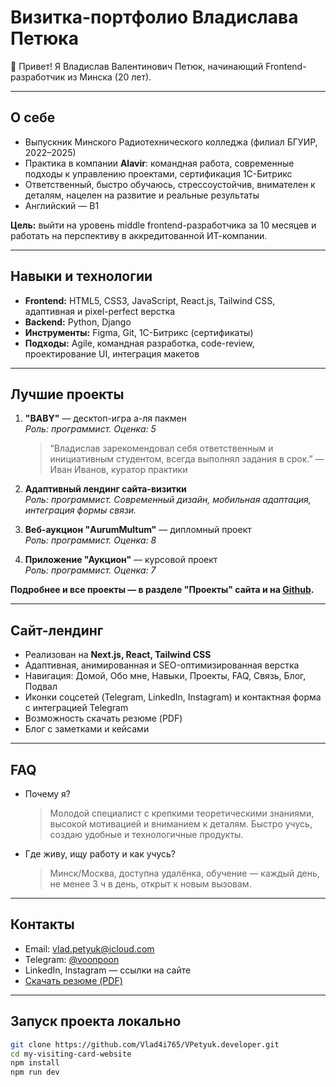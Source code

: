 # Визитка-портфолио Владислава Петюка

👋 Привет! Я Владислав Валентинович Петюк, начинающий Frontend-разработчик из Минска (20 лет).

---

## О себе

- Выпускник Минского Радиотехнического колледжа (филиал БГУИР, 2022–2025)
- Практика в компании **Alavir**: командная работа, современные подходы к управлению проектами, сертификация 1С-Битрикс
- Ответственный, быстро обучаюсь, стрессоустойчив, внимателен к деталям, нацелен на развитие и реальные результаты
- Английский — B1

**Цель:** выйти на уровень middle frontend-разработчика за 10 месяцев и работать на перспективу в аккредитованной ИТ-компании.

---

## Навыки и технологии

- **Frontend:** HTML5, CSS3, JavaScript, React.js, Tailwind CSS, адаптивная и pixel-perfect верстка
- **Backend:** Python, Django
- **Инструменты:** Figma, Git, 1С-Битрикс (сертификаты)
- **Подходы:** Agile, командная разработка, code-review, проектирование UI, интеграция макетов

---

## Лучшие проекты

1. **"BABY"** — десктоп-игра а-ля пакмен  
   _Роль: программист. Оценка: 5_  
   > “Владислав зарекомендовал себя ответственным и инициативным студентом, всегда выполнял задания в срок.” — Иван Иванов, куратор практики

2. **Адаптивный лендинг сайта-визитки**  
   _Роль: программист. Современный дизайн, мобильная адаптация, интеграция формы связи._

3. **Веб-аукцион "AurumMultum"** — дипломный проект  
   _Роль: программист. Оценка: 8_

4. **Приложение "Аукцион"** — курсовой проект  
   _Роль: программист. Оценка: 7_

**Подробнее и все проекты — в разделе "Проекты" сайта и на <a href="https://github.com/Vlad4i765" target="_blank" rel="noopener noreferrer">Github</a>.**

---

## Сайт-лендинг

- Реализован на **Next.js, React, Tailwind CSS**
- Адаптивная, анимированная и SEO-оптимизированная верстка
- Навигация: Домой, Обо мне, Навыки, Проекты, FAQ, Связь, Блог, Подвал
- Иконки соцсетей (Telegram, LinkedIn, Instagram) и контактная форма с интеграцией Telegram
- Возможность скачать резюме (PDF)
- Блог с заметками и кейсами

---

## FAQ

- Почему я?
  > Молодой специалист с крепкими теоретическими знаниями, высокой мотивацией и вниманием к деталям. Быстро учусь, создаю удобные и технологичные продукты.
- Где живу, ищу работу и как учусь?
  > Минск/Москва, доступна удалёнка, обучение — каждый день, не менее 3 ч в день, открыт к новым вызовам.

---

## Контакты

- Email: [vlad.petyuk@icloud.com](mailto:vlad.petyuk@icloud.com)
- Telegram: <a href="https://t.me/voonpoon" target="_blank" rel="noopener noreferrer">@voonpoon</a>
- LinkedIn, Instagram — ссылки на сайте
- [Скачать резюме (PDF)](/public/resume.pdf)

---

## Запуск проекта локально

```bash
git clone https://github.com/Vlad4i765/VPetyuk.developer.git
cd my-visiting-card-website
npm install
npm run dev


